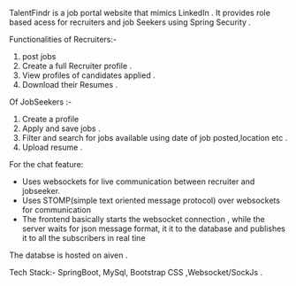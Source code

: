 TalentFindr is a job portal website that mimics LinkedIn . It provides role based acess for recruiters and job Seekers using Spring Security .

Functionalities of Recruiters:-
1) post jobs
2) Create a full Recruiter profile .
3) View profiles of candidates applied .
4) Download their Resumes .

Of JobSeekers :-
1) Create a profile
2) Apply and save  jobs .
3) Filter and search for jobs available using date of job posted,location etc .
4) Upload resume .


For the chat feature:

* Uses websockets for live communication between recruiter and jobseeker.
* Uses STOMP(simple text oriented message protocol) over websockets for communication
* The frontend basically starts the websocket connection , while the server waits for json message format, it it to the database and publishes it to all the subscribers in real tine

The databse is hosted on aiven .
 
Tech Stack:- SpringBoot, MySql, Bootstrap CSS ,Websocket/SockJs .
